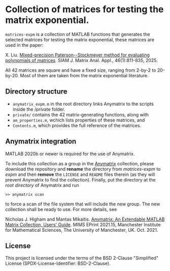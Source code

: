 # Collection of matrices for testing the matrix exponential.

`matrices-expm` is a collection of MATLAB functions that generates the selected matrices for testing the matrix exponential, these matrices are used in the paper:

X. Liu. [Mixed-precision Paterson--Stockmeyer method for evaluating polynomials of matrices](https://epubs.siam.org/doi/10.1137/24M1675734). SIAM J. Matrix Anal. Appl., 46(1):811-835, 2025.

All 42 matrices are square and have a fixed size, ranging from 2-by-2 to 20-by-20. Most of them are taken from the matrix exponential literature.


## Directory structure

- `anymatrix_expm.m` in the root directory links Anymatrix to the scripts inside the /private folder.
- `private/` contains the 42 matrix-generating functions, along with
- `am_properties.m`, wchich lists properties of these matrices, and
- `Contents.m`, which provides the full reference of the matrices.


## Anymatrix integration

MATLAB 2020b or newer is required for the use of Anymatrix.

To include this collection as a group in the [Anymatrix](https://github.com/mmikaitis/anymatrix) collection, please download the repository and **rename** the directory from *matrices-expm* to *expm* and then **remove** the `LICENSE` and `README` files therein (as they will prevent Anymatrix to find the collection). 
Finally, put the directory at the *root directory* of Anymatrix and run

```
>> anymatrix scan
```

to force a scan of the file system that will include the new group. The new collection shall be ready to use. 
For more details, see

Nicholas J. Higham and Mantas Mikaitis. [Anymatrix: An Extendable MATLAB Matrix Collection, Users' Guide](https://eprints.maths.manchester.ac.uk/2834/). MIMS EPrint 2021.15, Manchester Institute for Mathematical Sciences, The University of Manchester, UK. Oct. 2021.


## License

This project is licensed under the terms of the BSD 2-Clause "Simplified" License (SPDX-License-Identifier: BSD-2-Clause).